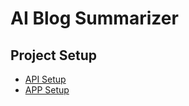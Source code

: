 # AI Blog Summarizer

## Project Setup

- [API Setup](./blog-summarizer-api/README.md)
- [APP Setup](./blog-summarizer-app/README.md)
